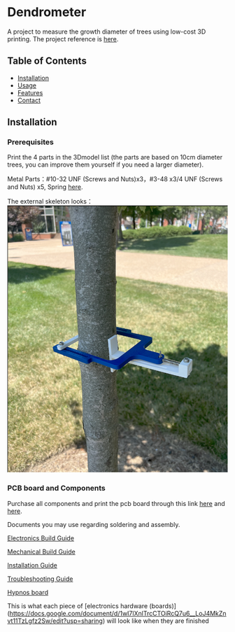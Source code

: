 # Dendrometer
A project to measure the growth diameter of trees using low-cost 3D printing. The project reference is [here](https://github.com/OPEnSLab-OSU/Dendrometer).

## Table of Contents

- [Installation](#installation)
- [Usage](#usage)
- [Features](#features)
- [Contact](#contact)

## Installation

### Prerequisites
Print the 4 parts in the 3Dmodel list (the parts are based on 10cm diameter trees, you can improve them yourself if you need a larger diameter).

Metal Parts：#10-32 UNF (Screws and Nuts)x3，#3-48 x3/4 UNF (Screws and Nuts) x5, Spring [here](https://www.amazon.com/dp/B0C625MWL5?psc=1&ref=ppx_yo2ov_dt_b_product_details).

The external skeleton looks：
![picture1](https://github.com/FengHu101/Dendrometer-SLU/blob/1644c595654b75db20a5b4d008244b2fac7f5524/3Dmodel/%E6%88%AA%E5%B1%8F2024-07-23%20%E4%B8%8B%E5%8D%8812.21.43.png)

### PCB board and Components
Purchase all components and print the pcb board through this link [here](PCB/node) and [here](https://github.com/OPEnSLab-OSU/OPEnS-Hypnos/tree/2f1a191264073f3a106a7ca9150f7865b615600e/Hypnos%20V3.3).

Documents you may use regarding soldering and assembly.

[Electronics Build Guide](https://docs.google.com/document/d/1BaNuNSJrL86lxKixB8chgZGySgj0bhYSMtVzJu6EDW4/edit?usp=sharing)

[Mechanical Build Guide](https://docs.google.com/document/d/1LzM_XnqVP9GkIqY2_pnTvdrFFe5u78ZPXJizvT70y4o/edit?usp=sharing)

[Installation Guide](https://docs.google.com/document/d/1GR2qeMWASApCwk-RbZwvsvWmB1qEz0QU8RcxwjgoDQY/edit?usp=sharing)

[Troubleshooting Guide](https://docs.google.com/document/d/1QDNaB-4S5bd0xeSMEKG0BypeyKP9h2yMQe_7OiwiJes/edit?usp=sharing)

[Hypnos board](https://www.sciencedirect.com/science/article/pii/S2468067221000420)

This is what each piece of [electronics hardware (boards)] (https://docs.google.com/document/d/1wI7lXnlTrcCTOiRcQ7u6__LoJ4MkZnvt11TzLgfz2Sw/edit?usp=sharing) will look like when they are finished









